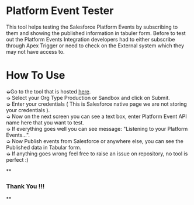 # Platform Event Tester

This tool helps testing the Salesforce Platform Events by subscribing to them and showing the published information in tabuler form. Before to test out the Platform Events Integration developers had to either subscribe through Apex Trigger or need to check on the External system which they may not have access to.


# How To Use

&#10157;Go to the tool that is hosted [here](https://pe-tester.herokuapp.com).<br/>
&#10157; Select your Org Type Production or Sandbox and click on Submit.<br/>
&#10157; Enter your credentials ( This is Salesforce native page we are not storing your credentials ).<br/>
&#10157; Now on the next screen you can see a text box, enter Platform Event API name here that you want to test.<br/>
&#10157; If everything goes well you can see message: "Listening to your Platform Events...".<br/>
&#10157; Now Publish events from Salesforce or anywhere else, you can see the Published data in Tabular form.<br/>
&#10157; If anything goes wrong feel free to raise an issue on repository, no tool is perfect :)


**

### Thank You !!!

**